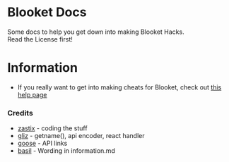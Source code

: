 # Blooket Docs
Some docs to help you get down into making Blooket Hacks.<br>
Read the License first!
# Information
- If you really want to get into making cheats for Blooket, check out [this help page](https://github.com/notzastix/BlooketCheatTools/blob/main/information.md#react-)


### Credits
- [zastix](https://github.com/notzastix) - coding the stuff
- [gliz](https://github.com/therealgliz/) - getname(), api encoder, react handler
- [goose](https://github.com/GooseterV/) - API links
- [basil](https://www.gbasil.dev/) - Wording in information.md